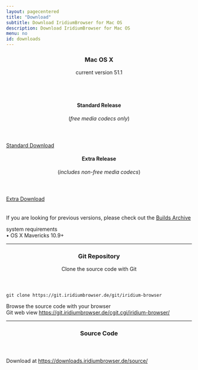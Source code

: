 ```yaml
---
layout: pagecentered
title: "Download"
subtitle: Download IridiumBrowser for Mac OS
description: Download IridiumBrowser for Mac OS
menu: no
id: downloads
---
```

 
<div class="icon dl fa-apple"></div>
<header>
	<h3>Mac OS X</h3>
	<p>current version 51.1</p>
</header>
<div class="row" style="margin-top: -1.5em;">
	<div class="3u 2u(large) 1u(medium) not-small">&nbsp;</div>
	<div class="3u 4u(large) 5u(medium) 12u$(small) align-center">
	<header>
		<h4>Standard Release</h4>
		<p>(<em>free media codecs only</em>)</p>
	</header>
		<a class="button small fit download icon fa-download" href="https://downloads.iridiumbrowser.de/macosx/51.1.0/iridium_browser_51.1.0_osx_x64.dmg" title="download Standard Release">Standard Download</a></div>
	<div class="3u 4u(large) 5u(medium) 12u$(small) align-center"><header>
		<h4>Extra Release</h4>
		<p>(<em>includes non-free media codecs</em>)</p>
	</header>
		<a class="button small fit download icon fa-download" href="https://downloads.iridiumbrowser.de/macosx/51.1.0/iridium_browser_extra_51.1.0_osx_x64.dmg" title="download Extra Release">Extra Download</a></div>
	<div class="3u 2u(large) 1u(medium) not-small">&nbsp;</div>
</div>
<br>
If you are looking for previous versions, please check out the <a href="https://downloads.iridiumbrowser.de/macosx/" target="_blank">Builds Archive</a><br/>
  
<p>system requirements<br/>
&#8226; OS X Mavericks 10.9+</p>
    
<hr>
  
<div class="icon dl fa-github"></div>
<header>
	<h3>Git Repository</h3>
	<p>Clone the source code with Git</p>
</header>

	git clone https://git.iridiumbrowser.de/git/iridium-browser

<p>Browse the source code with your browser<br/>
Git web view <a href="https://git.iridiumbrowser.de/cgit.cgi/iridium-browser/" target="_blank">https://git.iridiumbrowser.de/cgit.cgi/iridium-browser/</a></p>
  
<hr>
  
<div class="icon dl fa-code"></div>
<header>
<h3>Source Code</h3>
</header>
<p>Download at <a href="https://downloads.iridiumbrowser.de/source/" target="_blank">https://downloads.iridiumbrowser.de/source/</a></p>


